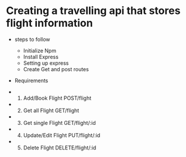 # Creating a travelling api that stores flight information
* steps to follow
    * Initialize Npm
    * Install Express
    * Setting up express
    * Create Get and post routes

* Requirements

* 1. Add/Book Flight        POST/flight
* 2. Get all Flight         GET/flight
* 3. Get single Flight      GET/flight/:id
* 4. Update/Edit Flight     PUT/flight/:id
* 5. Delete Flight          DELETE/flight/:id

